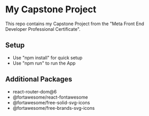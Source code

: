 # My Capstone Project

This repo contains my Capstone Project from the "Meta Front End Developer Professional Certificate".

## Setup
- Use "npm install" for quick setup
- Use "npm run" to run the App
## Additional Packages 
- react-router-dom@6
- @fortawesome/react-fontawesome
- @fortawesome/free-solid-svg-icons
- @fortawesome/free-brands-svg-icons